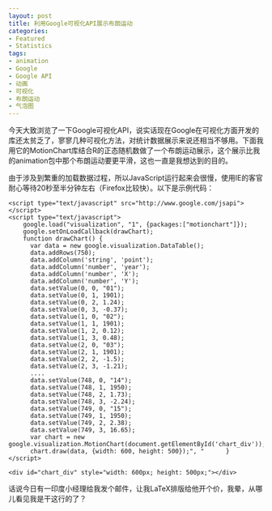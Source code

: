 ```yaml
---
layout: post
title: 利用Google可视化API展示布朗运动
categories:
- Featured
- Statistics
tags:
- animation
- Google
- Google API
- 动画
- 可视化
- 布朗运动
- 气泡图
---
```


今天大致浏览了一下Google可视化API，说实话现在Google在可视化方面开发的库还太贫乏了，寥寥几种可视化方法，对统计数据展示来说还相当不够用。下面我用它的MotionChart库结合R的正态随机数做了一个布朗运动展示，这个展示比我的animation包中那个布朗运动要更平滑，这也一直是我想达到的目的。

由于涉及到繁重的加载数据过程，所以JavaScript运行起来会很慢，使用IE的客官耐心等待20秒至半分钟左右（Firefox比较快）。以下是示例代码：

	<script type="text/javascript" src="http://www.google.com/jsapi"></script>
	<script type="text/javascript">
		google.load("visualization", "1", {packages:["motionchart"]});
		google.setOnLoadCallback(drawChart);
		function drawChart() {
		  var data = new google.visualization.DataTable();
		  data.addRows(750);
		  data.addColumn('string', 'point');
		  data.addColumn('number', 'year');
		  data.addColumn('number', 'X');
		  data.addColumn('number', 'Y');
		  data.setValue(0, 0, "01");
		  data.setValue(0, 1, 1901);
		  data.setValue(0, 2, 1.24);
		  data.setValue(0, 3, -0.37);
		  data.setValue(1, 0, "02");
		  data.setValue(1, 1, 1901);
		  data.setValue(1, 2, 0.12);
		  data.setValue(1, 3, 0.48);
		  data.setValue(2, 0, "03");
		  data.setValue(2, 1, 1901);
		  data.setValue(2, 2, -1.5);
		  data.setValue(2, 3, -1.21);
		  ....
		  data.setValue(748, 0, "14");
		  data.setValue(748, 1, 1950);
		  data.setValue(748, 2, 1.73);
		  data.setValue(748, 3, -2.24);
		  data.setValue(749, 0, "15");
		  data.setValue(749, 1, 1950);
		  data.setValue(749, 2, 2.38);
		  data.setValue(749, 3, 16.65);
		  var chart = new google.visualization.MotionChart(document.getElementById('chart_div'));
		  chart.draw(data, {width: 600, height: 500});", "      }
	</script>

	<div id="chart_div" style="width: 600px; height: 500px;"></div>

话说今日有一印度小经理给我发个邮件，让我LaTeX排版给他开个价，我晕，从哪儿看见我是干这行的了？
